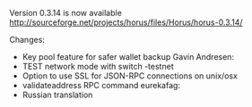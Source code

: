 Version 0.3.14 is now available
http://sourceforge.net/projects/horus/files/Horus/horus-0.3.14/

Changes:
* Key pool feature for safer wallet backup
Gavin Andresen:
* TEST network mode with switch -testnet
* Option to use SSL for JSON-RPC connections on unix/osx
* validateaddress RPC command
eurekafag:
* Russian translation
